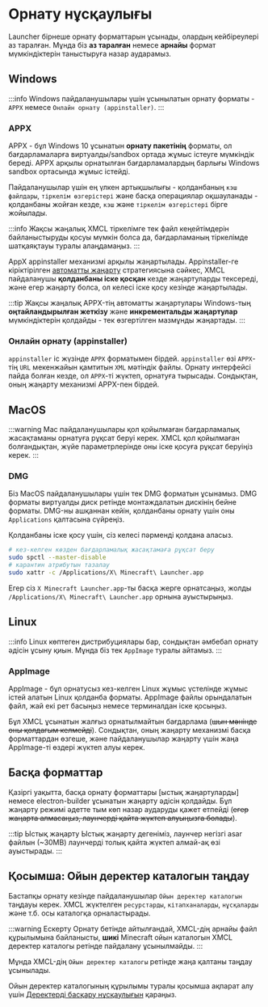 # Орнату нұсқаулығы

Launcher бірнеше орнату форматтарын ұсынады, олардың кейбіреулері аз таралған. Мұнда біз **аз таралған** немесе **арнайы** формат мүмкіндіктерін таныстыруға назар аударамыз.

## Windows

:::info
Windows пайдаланушылары үшін ұсынылатын орнату форматы - `APPX` немесе `Онлайн орнату (appinstaller)`.
:::

### APPX

APPX - бұл Windows 10 ұсынатын **орнату пакетінің** форматы, ол бағдарламаларға виртуалды/sandbox ортада жұмыс істеуге мүмкіндік береді. APPX арқылы орнатылған бағдарламалардың барлығы Windows sandbox ортасында жұмыс істейді.

Пайдаланушылар үшін ең үлкен артықшылығы - қолданбаның `кэш файлдары`, `тіркелім өзгерістері` және басқа операциялар оқшауланады - қолданбаны жойған кезде, `кэш` және `тіркелім өзгерістері` бірге жойылады.

:::info Жақсы жаңалық
XMCL тіркелімге тек файл кеңейтімдерін байланыстыруды қосуы мүмкін болса да, бағдарламаның тіркелімде шатқаяқтауы туралы алаңдамаңыз.
:::

AppX appinstaller механизмі арқылы жаңартылады. Appinstaller-ге кіріктірілген [автоматты жаңарту](https://learn.microsoft.com/en-us/windows/msix/app-installer/auto-update-and-repair--overview#automatic-updates) стратегиясына сәйкес, XMCL пайдаланушы **қолданбаны іске қосқан** кезде жаңартуларды тексереді, және егер жаңарту болса, ол келесі іске қосу кезінде жаңартылады.

:::tip Жақсы жаңалық
APPX-тің автоматты жаңартулары Windows-тың **оңтайландырылған жеткізу** және **инкрементальды жаңартулар** мүмкіндіктерін қолдайды - тек өзгертілген мазмұнды жаңартады.
:::

### Онлайн орнату (appinstaller)

`appinstaller` іс жүзінде `APPX` форматымен бірдей. `appinstaller` өзі `APPX`-тің `URL` мекенжайын қамтитын `XML` мәтіндік файлы. Орнату интерфейсі пайда болған кезде, ол `APPX`-ті жүктеп, орнатуға тырысады. Сондықтан, оның жаңарту механизмі APPX-пен бірдей.

## MacOS

:::warning
Mac пайдаланушылары қол қойылмаған бағдарламалық жасақтаманы орнатуға рұқсат беруі керек.
XMCL қол қойылмаған болғандықтан, жүйе параметрлерінде оны іске қосуға рұқсат беруіңіз керек.
:::

### DMG

Біз MacOS пайдаланушылары үшін тек DMG форматын ұсынамыз. DMG форматы виртуалды диск ретінде монтаждалатын дискінің бейне форматы. DMG-ны ашқаннан кейін, қолданбаны орнату үшін оны `Applications` қалтасына сүйреңіз.

Қолданбаны іске қосу үшін, сіз келесі пәрменді қолдана аласыз.

```sh
# кез-келген көзден бағдарламалық жасақтамаға рұқсат беру
sudo spctl --master-disable
# карантин атрибутын тазалау
sudo xattr -c /Applications/X\ Minecraft\ Launcher.app
```

Егер сіз `X Minecraft Launcher.app`-ты басқа жерге орнатсаңыз, жолды `/Applications/X\ Minecraft\ Launcher.app` орнына ауыстырыңыз.

## Linux

:::info
Linux көптеген дистрибуциялары бар, сондықтан әмбебап орнату әдісін ұсыну қиын. Мұнда біз тек `AppImage` туралы айтамыз.
:::

### AppImage

AppImage - бұл орнатусыз кез-келген Linux жұмыс үстелінде жұмыс істей алатын Linux қолданба форматы. AppImage файлы орындалатын файл, жай екі рет басыңыз немесе терминалдан іске қосыңыз.

Бұл XMCL ұсынатын жалғыз орнатылмайтын бағдарлама (~~шын мәнінде оны қолдағым келмейді~~). Сондықтан, оның жаңарту механизмі басқа форматтардан өзгеше, және пайдаланушылар жаңарту үшін жаңа AppImage-ті өздері жүктеп алуы керек.

## Басқа форматтар

Қазіргі уақытта, басқа орнату форматтары [ыстық жаңартуларды] немесе electron-builder ұсынатын жаңарту әдісін қолдайды. Бұл жаңарту режимі әдетте тым көп назар аударуды қажет етпейді (~~егер жаңарта алмасаңыз, лаунчерді қайта жүктеп алуыңызға болады~~).

:::tip Ыстық жаңарту
Ыстық жаңарту дегеніміз, лаунчер негізгі asar файлын (~30MB) лаунчерді толық қайта жүктеп алмай-ақ өзі ауыстырады.
:::

## Қосымша: Ойын деректер каталогын таңдау

Бастапқы орнату кезінде пайдаланушылар `Ойын деректер каталогын` таңдауы керек. XMCL жүктелген `ресурстарды`, `кітапханаларды`, `нұсқаларды` және т.б. осы каталогқа орналастырады.

:::warning Ескерту
Орнату бетінде айтылғандай, XMCL-дің арнайы файл құрылымына байланысты, **шикі** Minecraft ойын каталогын XMCL деректер каталогы ретінде пайдалану ұсынылмайды.
:::

Мұнда XMCL-дің `Ойын деректер каталогы` ретінде жаңа қалтаны таңдау ұсынылады.

Ойын деректер каталогының құрылымы туралы қосымша ақпарат алу үшін [Деректерді басқару нұсқаулығын](/en/guide/manage.md#minecraft-related-data) қараңыз.
